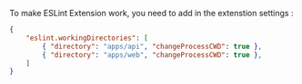 To make ESLint Extension work, you need to add in the extenstion settings : 
```json
{
    "eslint.workingDirectories": [
        { "directory": "apps/api", "changeProcessCWD": true },
        { "directory": "apps/web", "changeProcessCWD": true },
    ]
}
```
